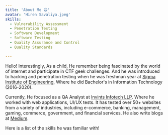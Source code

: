 ```yaml
---
title: 'About Me 😃'
avatar: 'Hiren Savaliya.jpeg'
skills:
  - Vulnerability Assessment
  - Penetration Testing
  - Software Development
  - Software Testing
  - Quality Assurance and Control
  - Quality Standards

---
```

Hello! Interestingly, As a child, He remember being fascinated by the world of internet and participate in CTF geek challenges.
And he was introduced to hacking and penetration testing when he was freshman year at [Sigma Institute of Engineering,](https://sigma.ac.in)
Where he did Bachelor's in Information Technology (2016-2020).

Currently, He focused as a QA Analyst at [Invints Infotech LLP](https://invints.com). 
Where he worked with web applications, UI/UX tests. It has tested over 50+ websites from a variety of industries, including 
e-commerce, banking, management, gaming, commerce, government, and financial services. He also write blogs at [Medium](https://medium.com/@imhiren).

Here is a list of the skills he was familiar with!